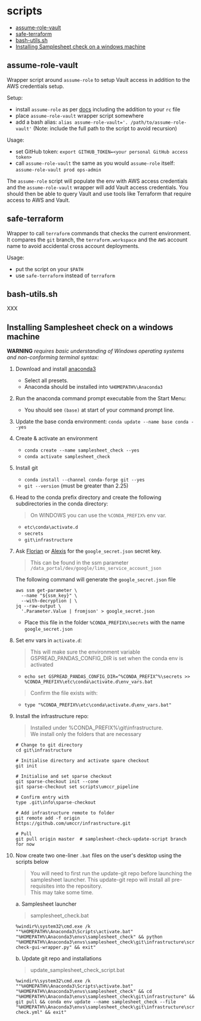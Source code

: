 # scripts  <!-- omit in toc -->

- [assume-role-vault](#assume-role-vault)
- [safe-terraform](#safe-terraform)
- [bash-utils.sh](#bash-utilssh)
- [Installing Samplesheet check on a windows machine](#installing-samplesheet-check-on-a-windows-machine)

## assume-role-vault
Wrapper script around `assume-role` to setup Vault access in addition to the AWS credentials setup.

Setup:
- install `assume-role` as per [docs](https://github.com/coinbase/assume-role) including the addition to your `rc` file
- place `assume-role-vault` wrapper script somewhere
- add a bash alias: `alias assume-role-vault='. /path/to/assume-role-vault'` (Note: include the full path to the script to avoid recursion)

Usage:
- set GitHub token: `export GITHUB_TOKEN=<your personal GitHub access token>`
- call `assume-role-vault` the same as you would `assume-role` itself: `assume-role-vault prod ops-admin`

The `assume-role` script will populate the env with AWS access credentials and the `assume-role-vault` wrapper will add Vault access credentials. You should then be able to query Vault and use tools like Terraform that require access to AWS and Vault.

## safe-terraform
Wrapper to call `terraform` commands that checks the current environment. It compares the `git` branch, the `terraform.workspace` and the `AWS` account name to avoid accidental cross account deployments.

Usage:
- put the script on your `$PATH`
- use `safe-terraform` instead of `terraform`

## bash-utils.sh
XXX

## Installing Samplesheet check on a windows machine
**WARNING** *requires basic understanding of Windows operating systems and non-conforming terminal syntax:*

1. Download and install [anaconda3](https://www.anaconda.com/distribution/)
    * Select all presets.  
    * Anaconda should be installed into `%HOMEPATH%\Anaconda3`
   
2. Run the anaconda command prompt executable from the Start Menu:
    * You should see `(base)` at start of your command prompt line.  

3. Update the base conda environment: `conda update --name base conda --yes`
   
4. Create & activate an environment
    * `conda create --name samplesheet_check --yes`
    * `conda activate samplesheet_check`
   
5. Install git 
    * `conda install --channel conda-forge git --yes`
    * `git --version`  (must be greater than 2.25)
   
6. Head to the conda prefix directory and create the following subdirectories in the conda directory:
   > On WINDOWS you can use the `%CONDA_PREFIX%` env var.
    * `etc\conda\activate.d`
    * `secrets`
    * `git\infrastructure`
   
7. Ask [Florian](mailto:florian.reisigner@umccr.org) or [Alexis](mailto:alexis.lucattini@umccr.org) for the `google_secret.json` secret key.
   > This can be found in the ssm parameter `/data_portal/dev/google/lims_service_account_json`
   
   The following command will generate the `google_secret.json` file

   ```shell
   aws ssm get-parameter \
     --name "${ssm_key}" \
     --with-decryption | \
   jq --raw-output \
     '.Parameter.Value | fromjson' > google_secret.json 
   ```
   * Place this file in the folder `%CONDA_PREFIX%\secrets` with the name `google_secret.json`
7. Set env vars in `activate.d`:  
   > This will make sure the environment variable GSPREAD_PANDAS_CONFIG_DIR is set when the conda env is activated  
   
   * `echo set GSPREAD_PANDAS_CONFIG_DIR=^%CONDA_PREFIX^%\secrets >> %CONDA_PREFIX%\etc\conda\activate.d\env_vars.bat`
   
   > Confirm the file exists with:
   
   * `type "%CONDA_PREFIX%\etc\conda\activate.d\env_vars.bat"`
   
8. Install the infrastructure repo:
   > Installed under %CONDA_PREFIX%\git\infrastructure.  
   > We install only the folders that are necessary 
   
   ```shell
   # Change to git directory
   cd git\infrastructure
   
   # Initialise directory and activate spare checkout
   git init
   
   # Initialise and set sparse checkout
   git sparse-checkout init --cone
   git sparse-checkout set scripts\umccr_pipeline
   
   # Confirm entry with
   type .git\info\sparse-checkout
   
   # Add infrastructure remote to folder
   git remote add -f origin https://github.com/umccr/infrastructure.git
   
   # Pull
   git pull origin master  # samplesheet-check-update-script branch for now
   ```
     
9. Now create two one-liner `.bat` files on the user's desktop using the scripts below
   > You will need to first run the update-git repo before launching the samplesheet launcher.
   > This update-git repo will install all pre-requisites into the repository.  
   > This may take some time.  

   a. Samplesheet launcher
   > samplesheet_check.bat
   
   ```commandline
   %windir%\system32\cmd.exe /k ""%HOMEPATH%\Anaconda3\Scripts\activate.bat" "%HOMEPATH%\Anaconda3\envs\samplesheet_check" && python "%HOMEPATH%\Anaconda3\envs\samplesheet_check\git\infrastructure\scripts\umccr_pipeline\samplesheet-check-gui-wrapper.py" && exit"
   ```

   b. Update git repo and installations
   > update_samplesheet_check_script.bat   

   ```commandline
   %windir%\system32\cmd.exe /k ""%HOMEPATH%\Anaconda3\Scripts\activate.bat" "%HOMEPATH%\Anaconda3\envs\samplesheet_check" && cd "%HOMEPATH%\Anaconda3\envs\samplesheet_check\git\infrastructure" && git pull && conda env update --name samplesheet_check --file "%HOMEPATH%\Anaconda3\envs\samplesheet_check\git\infrastructure\scripts\umccr_pipeline\env\samplesheet-check.yml" && exit"
   ```